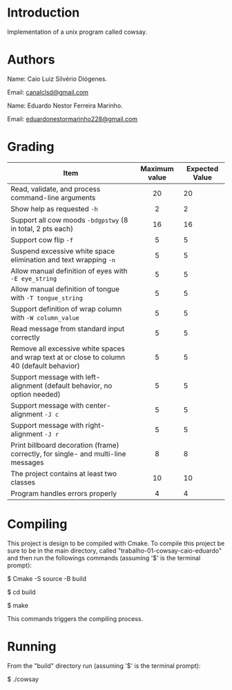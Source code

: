 ﻿# Introduction

Implementation of a unix program called cowsay.

# Authors

Name: Caio Luiz Silvério Diógenes.

Email: canalclsd@gmail.com

Name: Eduardo Nestor Ferreira Marinho.

Email: eduardonestormarinho228@gmail.com

# Grading

Item     |  Maximum value | Expected Value
-------- | :-----: | ------------
Read, validate, and process command-line arguments | 20 | 20
Show help as requested `-h` | 2 | 2
Support all cow moods `-bdgpstwy` (8 in total, 2 pts each)  | 16 | 16
Support cow flip `-f`    | 5 | 5
Suspend excessive white space elimination and text wrapping `-n` | 5 | 5
Allow manual definition of eyes with `-E eye_string` | 5 | 5
Allow manual definition of tongue with `-T tongue_string` | 5 | 5
Support definition of wrap column with `-W column_value` | 5 | 5
Read message from standard input correctly | 5 | 5
Remove all excessive white spaces and wrap text at or close to column 40 (default behavior) | 5 | 5
Support message with left-alignment (default behavior, no option needed) | 5 | 5
Support message with center-alignment `-J c` | 5 | 5
Support message with right-alignment `-J r` | 5 | 5
Print billboard decoration (frame) correctly, for single- and multi-line messages | 8 | 8
The project contains at least two classes | 10 | 10
Program handles errors properly | 4 | 4

# Compiling

This project is design to be compiled with Cmake.
To compile this project be sure to be in the main directory, 
called "trabalho-01-cowsay-caio-eduardo" and then run the 
followings commands (assuming '$' is the terminal prompt):

$ Cmake -S source -B build 

$ cd build

$ make

This commands triggers the compiling process.

# Running 
From the "build" directory run (assuming '$' is the terminal prompt):

$ ./cowsay
